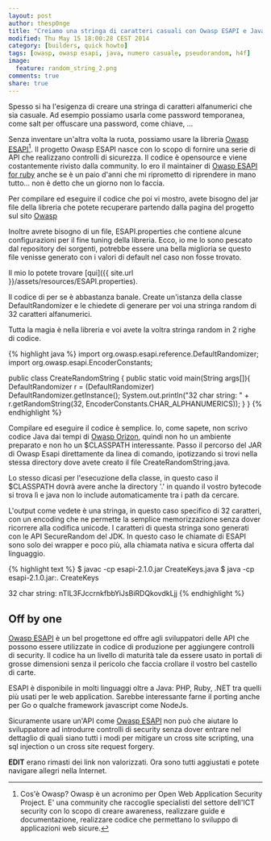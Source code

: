 ```yaml
---
layout: post
author: thesp0nge
title: "Creiamo una stringa di caratteri casuali con Owasp ESAPI e Java"
modified: Thu May 15 18:00:28 CEST 2014
category: [builders, quick howto]
tags: [owasp, owasp esapi, java, numero casuale, pseudorandom, h4f]
image:
  feature: random_string_2.png
comments: true
share: true
---
```


Spesso si ha l'esigenza di creare una stringa di caratteri alfanumerici che sia
casuale. Ad esempio possiamo usarla come password temporanea, come salt per
offuscare una password, come chiave, ...

Senza inventare un'altra volta la ruota, possiamo usare la libreria [Owasp
ESAPI](https://www.owasp.org/index.php/Category:OWASP_Enterprise_Security_API)[^1]. Il progetto Owasp ESAPI nasce con lo scopo di fornire
una serie di API che realizzano controlli di sicurezza. Il codice è opensource
e viene costantemente rivisto dalla community. Io ero il maintainer di [Owasp
ESAPI for ruby](https://rubygems.org/gems/owasp-esapi-ruby) anche se è un paio
d'anni che mi riprometto di riprendere in mano tutto... non è detto che un
giorno non lo faccia.

Per compilare ed eseguire il codice che poi vi mostro, avete bisogno del jar
file della libreria che potete recuperare partendo dalla pagina del progetto
sul sito [Owasp](https://www.owasp.org/index.php/Category:OWASP_Enterprise_Security_API#tab=Java_EE)

Inoltre avrete bisogno di un file, ESAPI.properties che contiene alcune
configurazioni per il fine tuning della libreria. Ecco, io me lo sono pescato
dal repository dei sorgenti, potrebbe essere una bella miglioria se questo file
venisse generato con i valori di default nel caso non fosse trovato.

Il mio lo potete trovare [qui]({{ site.url }}/assets/resources/ESAPI.properties).

Il codice di per se è abbastanza banale. Create un'istanza della classe
DefaultRandomizer e le chiedete di generare per voi una stringa random di 32
caratteri alfanumerici.

Tutta la magia è nella libreria e voi avete la voltra stringa random in 2 righe
di codice.

{% highlight java %}
import org.owasp.esapi.reference.DefaultRandomizer;
import org.owasp.esapi.EncoderConstants;

public class CreateRandomString {
  public static void main(String args[]){
    DefaultRandomizer r = (DefaultRandomizer) DefaultRandomizer.getInstance();
    System.out.println("32 char string: " + r.getRandomString(32, EncoderConstants.CHAR_ALPHANUMERICS));
    }
}
{% endhighlight %}

Compilare ed eseguire il codice è semplice. Io, come sapete, non scrivo codice
Java dai tempi di [Owasp Orizon](https://www.owasp.org/index.php/Category:OWASP_Orizon_Project#tab=Main), quindi non ho un ambiente
preparato e non ho un $CLASSPATH interessante. Passo il percorso del JAR di
Owasp Esapi direttamente da linea di comando, ipotizzando si trovi nella stessa
directory dove avete creato il file CreateRandomString.java.

Lo stesso dicasi per l'esecuzione della classe, in questo caso il $CLASSPATH
dovrà avere anche la directory '.' in quando il vostro bytecode si trova lì e
java non lo include automaticamente tra i path da cercare.

L'output come vedete è una stringa, in questo caso specifico di 32 caratteri,
con un encoding che ne permette la semplice memorizzazione senza dover
ricorrere alla codifica unicode. I caratteri di questa stringa sono generati
con le API SecureRandom del JDK. In questo caso le chiamate di ESAPI sono solo
dei wrapper e poco più, alla chiamata nativa e sicura offerta dal linguaggio.

{% highlight text %}
$ javac -cp esapi-2.1.0.jar CreateKeys.java
$ java -cp esapi-2.1.0.jar:. CreateKeys

32 char string: nTIL3FJccrnkfbbYiJsBiRDQkovdkLjj
{% endhighlight %}

## Off by one

[Owasp ESAPI](https://www.owasp.org/index.php/Category:OWASP_Enterprise_Security_API#tab=Home) è un bel progettone ed offre agli sviluppatori delle
API che possono essere utilizzate in codice di produzione per aggiungere
controlli di security. Il codice ha un livello di maturità tale da essere usato
in portali di grosse dimensioni senza il pericolo che faccia crollare il vostro
bel castello di carte.

ESAPI è disponibile in molti linguaggi oltre a Java: PHP, Ruby, .NET tra quelli
più usati per le web application. Sarebbe interessante farne il porting anche
per Go o qualche framework javascript come NodeJs.

Sicuramente usare un'API come [Owasp ESAPI](https://www.owasp.org/index.php/Category:OWASP_Enterprise_Security_API#tab=Home) non può che aiutare lo
sviluppatore ad introdurre controlli di security senza dover entrare nel
dettaglio di quali siano tutti i modi per mitigare un cross site scripting, una
sql injection o un cross site request forgery.

**EDIT** erano rimasti dei link non valorizzati. Ora sono tutti aggiustati e potete navigare allegri nella Internet.

[^1]: Cos'è Owasp? Owasp è un acronimo per Open Web Application Security
      Project. E' una community che raccoglie specialisti del settore dell'ICT
      security con lo scopo di creare awareness, realizzare guide e documentazione,
      realizzare codice che permettano lo sviluppo di applicazioni web sicure.
